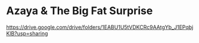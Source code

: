 # Azaya & The Big Fat Surprise

https://drive.google.com/drive/folders/1EABU1U5tVDKCRc9AAtgYb_J1EPqbjKlB?usp=sharing
